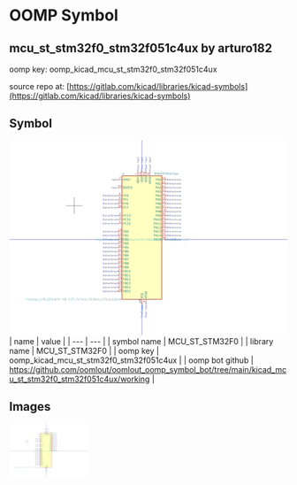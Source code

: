 # OOMP Symbol  
## mcu_st_stm32f0_stm32f051c4ux  by arturo182  
  
oomp key: oomp_kicad_mcu_st_stm32f0_stm32f051c4ux  
  
source repo at: [https://gitlab.com/kicad/libraries/kicad-symbols](https://gitlab.com/kicad/libraries/kicad-symbols)  
## Symbol  
  
[![working.png](working_600.png)](working.png)  
| name | value | 
| --- | --- | 
| symbol name | MCU_ST_STM32F0 | 
| library name | MCU_ST_STM32F0 | 
| oomp key | oomp_kicad_mcu_st_stm32f0_stm32f051c4ux | 
| oomp bot github | https://github.com/oomlout/oomlout_oomp_symbol_bot/tree/main/kicad_mcu_st_stm32f0_stm32f051c4ux/working | 
## Images  
  
[![working.png](working_140.png)](working.png)  
